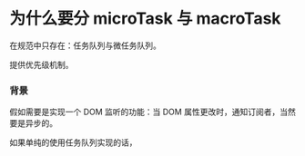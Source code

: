 # 为什么要分 microTask 与 macroTask

在规范中只存在：任务队列与微任务队列。

提供优先级机制。

### 背景

假如需要是实现一个 DOM 监听的功能：当 DOM 属性更改时，通知订阅者，当然要是异步的。

如果单纯的使用任务队列实现的话，
